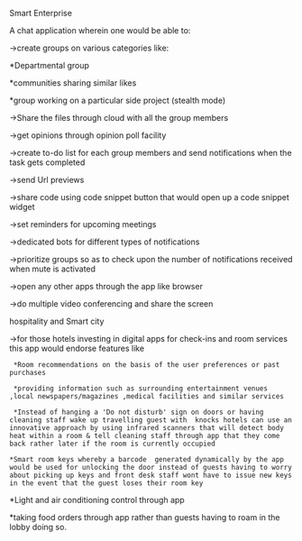 Smart Enterprise

A chat application wherein one would be able to:

->create groups on various categories like:

   *Departmental group

   *communities sharing similar likes

   *group working on a particular side project (stealth mode)

->Share the files through cloud with all the group members

 ->get opinions through opinion poll facility

->create to-do list for each group members and send notifications when the task gets completed

->send Url previews

->share code using code snippet button that would open up a code snippet widget

->set reminders for upcoming meetings

 ->dedicated bots for different types of notifications

 ->prioritize groups so as to check upon the number of notifications received when mute is activated

->open any other apps through the app like browser

 ->do multiple video conferencing and share the screen

hospitality and Smart city

->for those hotels investing in digital apps for check-ins and room services this app would endorse features like

     *Room recommendations on the basis of the user preferences or past purchases

     *providing information such as surrounding entertainment venues ,local newspapers/magazines ,medical facilities and similar services

     *Instead of hanging a 'Do not disturb' sign on doors or having cleaning staff wake up travelling guest with  knocks hotels can use an innovative approach by using infrared scanners that will detect body heat within a room & tell cleaning staff through app that they come back rather later if the room is currently occupied

    *Smart room keys whereby a barcode  generated dynamically by the app would be used for unlocking the door instead of guests having to worry about picking up keys and front desk staff wont have to issue new keys in the event that the guest loses their room key

   *Light and air conditioning control through app

  *taking food orders through app rather than guests having to roam in the lobby doing so.
